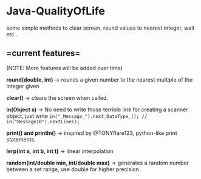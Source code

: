 # Java-QualityOfLife
some simple methods to clear screen, round values to nearest integer, wait etc...

## =current features=
(NOTE: More features will be added over time)


**round(double, int)** -> rounds a given number to the nearest multiple of the Integer given

**clear()** -> clears the screen when called.

**in(Object s)** -> No need to write those terrible line for creating a scanner object, just write `in("_Message_").next_DataType_(); // in("Message10").nextLine();`

**print() and println()** -> inspired by @TONYflare123, python-like print statements.

**lerp(int a, int b, int t)** -> linear interpolation

**random(int/double min, int/double max)** -> generates a random number between a set range, use double for higher precision
